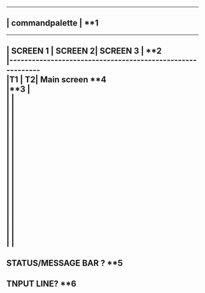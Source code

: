 ------------------------------------------------------------
| commandpalette                                           | **1   
------------------------------------------------------------

----------------------------------------------------------- -      
|              SCREEN 1  |  SCREEN 2| SCREEN 3  |               **2                                                 
|-----------------------------------------------------------                                                                 
|T1 | T2|        Main screen  **4                                                    
|**3    |                                                      
|       |                                                         
|       |                                                         
|       |                                                        
|       |                                                       
|       |                                                     
|       |                                                    
|       |                                                     
|       |                                                      
|       |                                                       
|       |                                                       
|       |                                                         
|       |                                                         
|       |                                                          
|       |                                                         
|       |                                                       
|       |                                                        
------------------------------------------------------------
STATUS/MESSAGE BAR ?   **5
-----------------------------------------------------------
TNPUT LINE?   **6
------------------------------------------------------------

